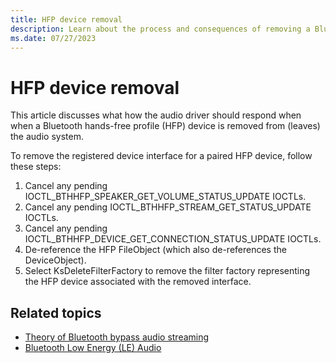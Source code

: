 ```yaml
---
title: HFP device removal
description: Learn about the process and consequences of removing a Bluetooth hands-free profile (HFP) device from an audio system.
ms.date: 07/27/2023
---
```


# HFP device removal

This article discusses what how the audio driver should respond when when a Bluetooth hands-free profile (HFP) device is removed from (leaves) the audio system.

To remove the registered device interface for a paired HFP device, follow these steps:

1. Cancel any pending IOCTL_BTHHFP_SPEAKER_GET_VOLUME_STATUS_UPDATE IOCTLs.
2. Cancel any pending IOCTL_BTHHFP_STREAM_GET_STATUS_UPDATE IOCTLs.
3. Cancel any pending IOCTL_BTHHFP_DEVICE_GET_CONNECTION_STATUS_UPDATE IOCTLs.
4. De-reference the HFP FileObject (which also de-references the DeviceObject).
5. Select KsDeleteFilterFactory to remove the filter factory representing the HFP device associated with the removed interface.

## Related topics

- [Theory of Bluetooth bypass audio streaming](theory-of-operation.md)
- [Bluetooth Low Energy (LE) Audio](../bluetooth/bluetooth-low-energy-audio.md)
